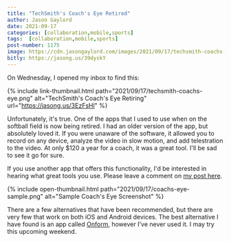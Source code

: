 ```yaml
---
title: "TechSmith's Coach's Eye Retired"
author: Jason Gaylord
date: 2021-09-17
categories: [collaboration,mobile,sports]
tags:  [collaboration,mobile,sports]
post-number: 1175
image: https://cdn.jasongaylord.com/images/2021/09/17/techsmith-coachs-eye.png
bitly: https://jasong.us/39dyskY
---
```


On Wednesday, I opened my inbox to find this:

{% include link-thumbnail.html path="2021/09/17/techsmith-coachs-eye.png" alt="TechSmith's Coach's Eye Retiring" url="https://jasong.us/3EzFsHl" %}

Unfortunately, it's true. One of the apps that I used to use when on the softball field is now being retired. I had an older version of the app, but absolutely loved it. If you were unaware of the software, it allowed you to record on any device, analyze the video in slow motion, and add telestration to the video. At only $120 a year for a coach, it was a great tool. I'll be sad to see it go for sure.

If you use another app that offers this functionality, I'd be interested in hearing what great tools you use. Please leave a comment on [my post here](https://jasong.us/39dyskY).

{% include open-thumbnail.html path="2021/09/17/coachs-eye-sample.png" alt="Sample Coach's Eye Screenshot" %}

There are a few alternatives that have been recommended, but there are very few that work on both iOS and Android devices. The best alternative I have found is an app called [Onform](https://jasong.us/3Errbfu), however I've never used it. I may try this upcoming weekend.